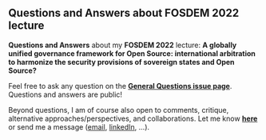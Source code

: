 ## Questions and Answers about FOSDEM 2022 lecture

**Questions and Answers** about my **FOSDEM 2022** lecture: **A globally unified governance framework for Open Source: international arbitration to harmonize 
the security provisions of sovereign states and Open Source?**

Feel free to ask any question on the **[General Questions issue page](https://github.com/py0xc3/FOSDEM/issues/1)**. Questions and answers are public!

Beyond questions, I am of course also open to comments, critique, alternative approaches/perspectives, and collaborations. Let me know **[here](https://github.com/py0xc3/FOSDEM/issues/2)** or send me a message ([email](mailto:py0xc3@top-email.net), [linkedIn](https://www.linkedin.com/in/christopher-klooz-214a89186/), ...).
